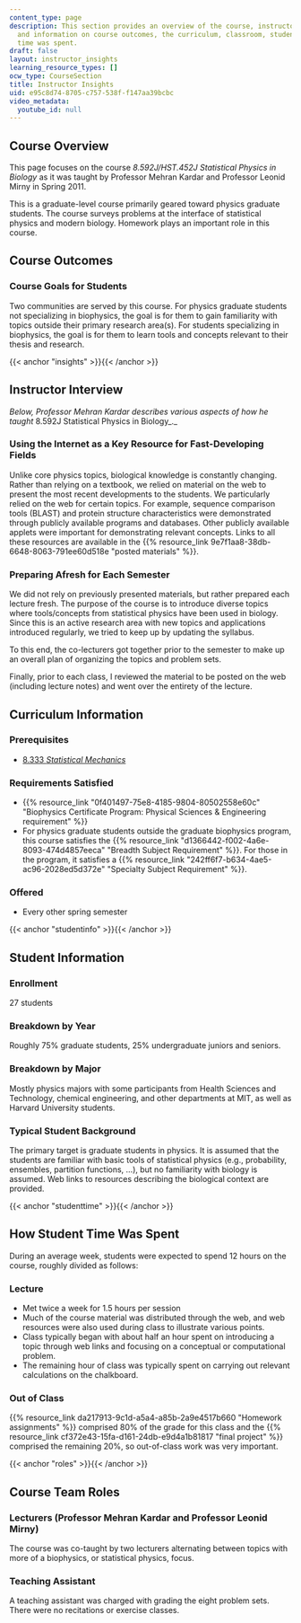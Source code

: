 ```yaml
---
content_type: page
description: This section provides an overview of the course, instructor insights,
  and information on course outcomes, the curriculum, classroom, students, and how
  time was spent.
draft: false
layout: instructor_insights
learning_resource_types: []
ocw_type: CourseSection
title: Instructor Insights
uid: e95c8d74-8705-c757-538f-f147aa39bcbc
video_metadata:
  youtube_id: null
---
```

## Course Overview

This page focuses on the course _8.592J/HST.452J_ _Statistical Physics in Biology_ as it was taught by Professor Mehran Kardar and Professor Leonid Mirny in Spring 2011.

This is a graduate-level course primarily geared toward physics graduate students. The course surveys problems at the interface of statistical physics and modern biology. Homework plays an important role in this course.

## Course Outcomes

### Course Goals for Students

Two communities are served by this course. For physics graduate students not specializing in biophysics, the goal is for them to gain familiarity with topics outside their primary research area(s). For students specializing in biophysics, the goal is for them to learn tools and concepts relevant to their thesis and research.

{{< anchor "insights" >}}{{< /anchor >}}

## Instructor Interview

_Below, Professor Mehran Kardar describes various aspects of how he taught_ 8.592J Statistical Physics in Biology_._

### Using the Internet as a Key Resource for Fast-Developing Fields

Unlike core physics topics, biological knowledge is constantly changing. Rather than relying on a textbook, we relied on material on the web to present the most recent developments to the students. We particularly relied on the web for certain topics. For example, sequence comparison tools (BLAST) and protein structure characteristics were demonstrated through publicly available programs and databases. Other publicly available applets were important for demonstrating relevant concepts. Links to all these resources are available in the {{% resource_link 9e7f1aa8-38db-6648-8063-791ee60d518e "posted materials" %}}.

### Preparing Afresh for Each Semester

We did not rely on previously presented materials, but rather prepared each lecture fresh. The purpose of the course is to introduce diverse topics where tools/concepts from statistical physics have been used in biology. Since this is an active research area with new topics and applications introduced regularly, we tried to keep up by updating the syllabus.

To this end, the co-lecturers got together prior to the semester to make up an overall plan of organizing the topics and problem sets.

Finally, prior to each class, I reviewed the material to be posted on the web (including lecture notes) and went over the entirety of the lecture.

## Curriculum Information

### Prerequisites

- [8.333 _Statistical Mechanics_](/courses/8-333-statistical-mechanics-i-statistical-mechanics-of-particles-fall-2013)

### Requirements Satisfied

- {{% resource_link "0f401497-75e8-4185-9804-80502558e60c" "Biophysics Certificate Program: Physical Sciences & Engineering requirement" %}}
- For physics graduate students outside the graduate biophysics program, this course satisfies the {{% resource_link "d1366442-f002-4a6e-8093-474d4857eeca" "Breadth Subject Requirement" %}}. For those in the program, it satisfies a {{% resource_link "242ff6f7-b634-4ae5-ac96-2028ed5d372e" "Specialty Subject Requirement" %}}.

### Offered

- Every other spring semester

{{< anchor "studentinfo" >}}{{< /anchor >}}

## Student Information

### Enrollment

27 students

### Breakdown by Year

Roughly 75% graduate students, 25% undergraduate juniors and seniors.

### Breakdown by Major

Mostly physics majors with some participants from Health Sciences and Technology, chemical engineering, and other departments at MIT, as well as Harvard University students.

### Typical Student Background

The primary target is graduate students in physics. It is assumed that the students are familiar with basic tools of statistical physics (e.g., probability, ensembles, partition functions, …), but no familiarity with biology is assumed. Web links to resources describing the biological context are provided.

{{< anchor "studenttime" >}}{{< /anchor >}}

## How Student Time Was Spent

During an average week, students were expected to spend 12 hours on the course, roughly divided as follows:

### Lecture

- Met twice a week for 1.5 hours per session
- Much of the course material was distributed through the web, and web resources were also used during class to illustrate various points.
- Class typically began with about half an hour spent on introducing a topic through web links and focusing on a conceptual or computational problem.
- The remaining hour of class was typically spent on carrying out relevant calculations on the chalkboard.

### Out of Class

{{% resource_link da217913-9c1d-a5a4-a85b-2a9e4517b660 "Homework assignments" %}} comprised 80% of the grade for this class and the {{% resource_link cf372e43-15fa-d161-24db-e9d4a1b81817 "final project" %}} comprised the remaining 20%, so out-of-class work was very important.

{{< anchor "roles" >}}{{< /anchor >}}

## Course Team Roles

### Lecturers (Professor Mehran Kardar and Professor Leonid Mirny)

The course was co-taught by two lecturers alternating between topics with more of a biophysics, or statistical physics, focus.

### Teaching Assistant

A teaching assistant was charged with grading the eight problem sets. There were no recitations or exercise classes.